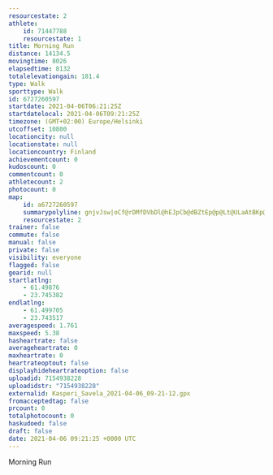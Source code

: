 ```yaml
---
resourcestate: 2
athlete:
    id: 71447788
    resourcestate: 1
title: Morning Run
distance: 14134.5
movingtime: 8026
elapsedtime: 8132
totalelevationgain: 181.4
type: Walk
sporttype: Walk
id: 6727260597
startdate: 2021-04-06T06:21:25Z
startdatelocal: 2021-04-06T09:21:25Z
timezone: (GMT+02:00) Europe/Helsinki
utcoffset: 10800
locationcity: null
locationstate: null
locationcountry: Finland
achievementcount: 0
kudoscount: 0
commentcount: 0
athletecount: 2
photocount: 0
map:
    id: a6727260597
    summarypolyline: gnjvJsw|oCf@rDMfDVbDl@hEJpCb@dBZtEp@p@Lt@ULaAtBKp@g@\ElD^tCUdCUb@o@vBIn@JjFUxBDj@OrIFxJInBkApGKrASt@m@fAgBvAUk@WE[`AUT_@i@?n@aAbEeAhBCZaC|FsAxG[r@u@lDw@vCw@`BmAhDaAnD_D~M[|Dm@zDUn@KbBQt@s@xGUp@UjCq@hD]vD_@pBmAnJY~Fc@vG?rDOzC@v@u@dL_@bB_@`Ek@rB}AfNI`@Wj@Bz@k@nFBpAW^Kr@[RITLf@Gb@cAhCK`AD\[hAIfBSd@[hB_AtHUtCYbI{@jKCnCQvAg@|HUhA_@dEUtD_@jA_AoBaCBQc@k@e@wDv@WVi@dC_CnHyAvBsBhHCVPx@So@IA?bB_AdAOj@@f@^`BTd@^JBR_@n@cC`C_AvACXPh@Dt@m@fAeBjCQt@Bh@[x@a@b@mBzEi@dB?x@n@dD^dDLzGc@~DwAjGe@zCm@H]`BwBbDe@jB{@`BXhAAVHCUy@YDwCxEc@BW|@Cf@z@vBbDtRj@zEVx@fAbGb@xD^jBZ~D`@zBFfCLr@x@s@XIZg@L}DIkCb@e@b@oA~@gBP_Bn@mBbBoIb@{@pAsD`@SRyBj@iA^qAZMp@eCh@w@P{@r@aB^wBV_@Pw@~@eAlB_GZeE`@qCz@kDh@sDb@kADaBl@aCd@{CJaBLmAX{@R}BXaA?g@VuAFcC\mCBqBNaCCcBB_BPm@AkAPwACkABeBXsBOuAhAQVgAx@a@JYh@g@T{@r@s@PcDCaALcATUf@?T_BDsF_@yFCaJHyGXUBa@IqBDaEIqACmGBaGHeAEc@TmDXgAVKvAvADw@XuA^g@h@}ArBwIPAHUJ_FCqCJ_BtCkXFURLh@aA|@YnAcDHsBTk@HuAd@wA@i@Tw@R}BTy@Z{CVoDJsBCk@L_@NeB@iBx@yAZcCTaEbByDxAeAz@iAHg@~@}AnAiEx@_Bl@iC|AuBdBuFnAsAfBsFzBoCl@oAhAmDf@cAb@cD^}AT}Bf@}BJyBBkBIcHHk@EqCLiABiCCw@u@_Fe@gAm@y@LoB_@eBI_C@cAUcFFmDIiACkBHiAWiEi@gBc@IIWGcAHkB}@iCKkBWkCYqACsFU_ACy@_@w@DiAQcANy@GwBJ}AGkEFqAi@c@Qy@UUMTc@JMELWNFt@QD[K_@
    resourcestate: 2
trainer: false
commute: false
manual: false
private: false
visibility: everyone
flagged: false
gearid: null
startlatlng:
    - 61.49876
    - 23.745382
endlatlng:
    - 61.499705
    - 23.743517
averagespeed: 1.761
maxspeed: 5.38
hasheartrate: false
averageheartrate: 0
maxheartrate: 0
heartrateoptout: false
displayhideheartrateoption: false
uploadid: 7154938228
uploadidstr: "7154938228"
externalid: Kasperi_Savela_2021-04-06_09-21-12.gpx
fromacceptedtag: false
prcount: 0
totalphotocount: 0
haskudoed: false
draft: false
date: 2021-04-06 09:21:25 +0000 UTC
---
```

Morning Run